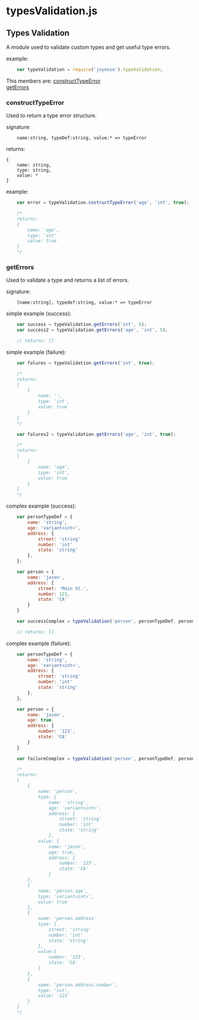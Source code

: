 # typesValidation.js

## Types Validation

A module used to validate custom types and get useful type errors.

example:
```javascript
    var typeValidation = require('joyeuse').typeValidation;
```

This members are:
[constructTypeError](constructtypeerror)</br>
[getErrors](geterrors)

### constructTypeError ###

Used to return a type error structure.

signature:
```
    name:string, typeDef:string, value:* => typeError
```

returns:
```
{
    name: string,
    type: string,
    value: *
}
```

example:
```javascript
    var error = typeValidation.costructTypeError('age', 'int', true);

    /*
    returns:
    {
        name: 'age',
        type: 'int'
        value: true
    }
    */
```

### getErrors ###

Used to validate a type and returns a list of errors.

signature:
```
    [name:string], typedef:string, value:* => typeError
```

simple example (success):
```javascript
    var success = typeValidation.getErrors('int', 5);
    var success2 = typeValidation.getErrors('age', 'int', 5);

    // returns: []
```

simple example (failure):
```javascript
    var falures = typeValidation.getErrors('int', true);

    /*
    returns:
    [
        {
            name: '',
            type: 'int',
            value: true
        }
    ]
    */

    var falures2 = typeValidation.getErrors('age', 'int', true);

    /*
    returns:
    [
        {
            name: 'age',
            type: 'int',
            value: true
        }
    ]
    */
```

complex example (success):
```javascript
    var personTypeDef = {
        name: 'string',
        age: 'variant<int>',
        address: {
            street: 'string'
            number: 'int'
            state: 'string'
        },
    };

    var person = {
        name: 'jason',
        address: {
            street: 'Main St.',
            number: 123,
            state: 'CA'
        }
    }

    var successComplex = typeValidation('person', personTypeDef, person);

    // returns: []
```

complex example (failure):
```javascript
    var personTypeDef = {
        name: 'string',
        age: 'variant<int>',
        address: {
            street: 'string'
            number: 'int'
            state: 'string'
        },
    };

    var person = {
        name: 'jason',
        age: true,
        address: {
            number: '123',
            state: 'CA'
        }
    }

    var failureComplex = typeValidation('person', personTypeDef, person);

    /*
    returns:
    [
        {
            name: 'person',
            type: {
                name: 'string',
                age: 'variant<int>',
                address: {
                    street: 'string'
                    number: 'int'
                    state: 'string'
                },
            value: {
                name: 'jason',
                age: true,
                address: {
                    number: '123',
                    state: 'CA'
                }
        },
        {
            name: 'person.age',
            type: 'variant<int>',
            value: true
        },
        {
            name: 'person.address'
            type: {
                street: 'string'
                number: 'int'
                state: 'string'
            },
            value:{
                number: '123',
                state: 'CA'
            }
        },
        {
            name: 'person.address.number',
            type: 'int',
            value: '123'
        }
    ]
    */
```
